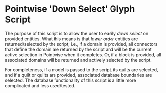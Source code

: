 # Pointwise 'Down Select' Glyph Script

The purpose of this script is to allow the user to easily _down select_ on
provided entities. What this means is that _lower order_ entities are
returned/selected by the script; i.e., if a domain is provided, all connectors
that define the domain are returned by the script and will be the current
active selection in Pointwise when it completes. Or, if a block is provided,
all associated domains will be returned and actively selected by the script.

For completeness, if a model is passed to the script, its quilts are selected,
and if a quilt or quilts are provided, associated database boundaries are
selected.  The database functionality of this script is a little more
complicated and less used/tested.
